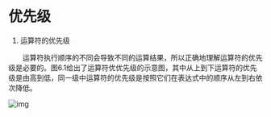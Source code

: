 # 优先级



 

1. 运算符的优先级

　　运算符执行顺序的不同会导致不同的运算结果，所以正确地理解运算符的优先级是必要的。图6.1给出了运算符优优先级的示意图，其中从上到下运算符的优先级是由高到低，同一级中运算符的优先级是按照它们在表达式中的顺序从左到右依次降低。

![img](https://img2018.cnblogs.com/blog/1427277/201906/1427277-20190621001716312-1253426598.png)